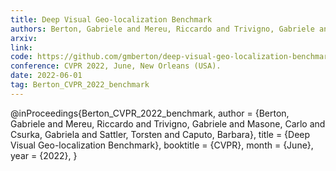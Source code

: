 ```yaml
---
title: Deep Visual Geo-localization Benchmark
authors: Berton, Gabriele and Mereu, Riccardo and Trivigno, Gabriele and Masone, Carlo and Csurka, Gabriela and Sattler, Torsten and Caputo, Barbara
arxiv: 
link: 
code: https://github.com/gmberton/deep-visual-geo-localization-benchmark
conference: CVPR 2022, June, New Orleans (USA).
date: 2022-06-01
tag: Berton_CVPR_2022_benchmark
---
```

@inProceedings{Berton_CVPR_2022_benchmark,
    author    = {Berton, Gabriele and Mereu, Riccardo and Trivigno, Gabriele and Masone, Carlo and Csurka, Gabriela and Sattler, Torsten and Caputo, Barbara},
    title     = {Deep Visual Geo-localization Benchmark},
    booktitle = {CVPR},
    month     = {June},
    year      = {2022},
}

